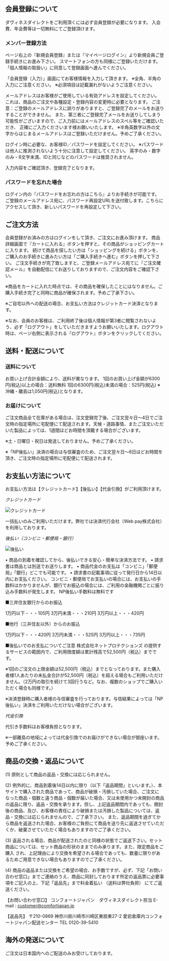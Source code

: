 ## 会員登録について

ダヴィネスダイレクトをご利用頂くには必ず会員登録が必要になります。
入会費、年会費等は一切無料にてご登録頂けます。

### メンバー登録方法

ページ右上の『新規会員登録』または『マイページログイン』より新規会員ご登録手続きにお進み下さい。
スマートフォンの方も同様にご登録いただけます。
「個人情報の取扱い」に同意して登録画面へ進んでください。

「会員登録（入力）」画面にてお客様情報を入力して頂きます。
※全角、半角の入力にご注意ください。
※必須項目は記載漏れがないようご注意ください。

メールアドレスはお客様がご使用している有効アドレスを設定してください。
これは、商品のご注文や各種設定・登録内容の変更時に必要となります。
ご注意：ご登録のメールアドレスに誤りがありますと、ご登録完了のメールをお送りすることができません。
また、第三者にご登録完了メールをお送りしてしまう可能性がございますので、ご入力前にはメールアドレスのスペル等をご確認いただき、 正確にご入力くださいます様お願いいたします。
※半角英数字以外の文字からはじまるメールアドレスはご登録いただけません。予めご了承ください。

ログイン時に必要な、お客様ID／パスワードを設定してください。
※パスワードは他人に推測されないよう十分に注意して設定してください。
英字のみ・数字のみ・8文字未満、IDと同じなどのパスワードは推奨されません。

入力内容をご確認頂き、登録完了となります。

### パスワードを忘れた場合

ログイン内の『パスワードをお忘れの方はこちら』よりお手続きが可能です。
ご登録のメールアドレス宛に、パスワード再設定URLを送付致します。こちらにアクセスして頂き、新しいパスワードを再設定して下さい。

## ご注文方法

会員登録がお済みの方はログインをして頂き、ご注文にお進み頂けます。
商品詳細画面で『カートに入れる』ボタンを押すと、その商品がショッピングカートに入ります。
続けて商品を探したい方は「ショッピングを続ける」ボタンを、ご購入のお手続きに進みたい方は「ご購入手続きへ進む」ボタンを押して下さい。
ご注文手続きが完了致しますと、ご登録メールアドレス宛てに『ご注文確認メール』を自動配信にてお送りしておりますので、ご注文内容をご確認下さい。

※商品をカートに入れた時点では、その商品を確保したことにはなりません。ご購入手続き完了と同時に商品が確保されます。予めご了承下さい。

※ご自宅以外への配送の場合、お支払い方法はクレジットカード決済となります。

※なお、会員のお客様は、ご利用終了後は個人情報が第3者に閲覧されないよう、必ず「ログアウト」をしていただきますようお願いいたします。ログアウト時は、ページ右側に表示される『ログアウト』ボタンをクリックしてください。

## 送料・配送について

### 送料について

お買い上げ合計金額により、送料が異なります。
1回のお買い上げ金額が6300円(税込)以上の場合：送料無料
1回の6300円(税込)未満の場合：525円(税込)
※沖縄・離島は1,050円(税込)となります。

### お届けについて

ご注文商品全て在庫がある場合は、注文登録完了後、ご注文翌々日～4日でご注文時の指定場所に宅配便にて配送されます。天候・道路事情、またご注文いただいた製品によっては、1週間ほどお時間を頂戴する場合がございます。

※土・日曜日・祝日は発送しておりません。予めご了承ください。

※「NP後払い」決済の場合は与信審査のため、ご注文翌々日～6日ほどお時間を頂き、ご注文時の指定場所に宅配便にて配送されます。

## お支払い方法について

お支払い方法は【クレジットカード】【後払い】【代金引換】がご利用頂けます。

*クレジットカード*

![クレジットカード](utilization/credit.jpg)

一括払いのみご利用いただけます。弊社では決済代行会社（Web pay株式会社）を利用しております。

*後払い（コンビニ・郵便局・銀行）*

![後払い](utilization/np.jpg)

• 商品の到着を確認してから、後払いできる安心・簡単な決済方法です。
• 請求書は商品とは別送でお送りします。
• 商品代金のお支払は「コンビニ」「郵便局」「銀行」どこでも可能です。
• 請求書の記載事項に従って発行日から14日以内にお支払ください。
コンビニ・郵便局でお支払いの場合には、お支払いの手数料はかかりませんが、銀行でお振込の場合には、ご利用の金融機関ごとに振り込み手数料が発生します。
NP後払い手数料は無料です

■三井住友銀行からのお振込

1万円以下・・・105円
3万円未満・・・210円
3万円以上・・・420円

■他行（三井住友以外）からのお振込

1万円以下・・・420円
3万円未満・・・525円
3万円以上・・・735円

■後払いでのお支払についてご注意
株式会社ネットプロテクションズ の提供するサービスの範囲内で、ご利用限度額は累計残高で52,500円（税込）までです。

※1回のご注文の上限金額は52,500円（税込）までとなっております。また購入者様1人あたりの未払金合計が52,500円（税込）を超える場合もご利用いただけません。（2万円の取引を続けて3回行うなど。なお、複数のショップでご購入いただく場合も同様です。）

※決済登録時に購入者様の与信審査を行っております。与信結果によっては「NP後払い」決済をご利用いただけない場合がございます。

*代金引換*

代引き手数料はお客様負担となります。

※一部離島の地域によっては代金引換でのお届けができない場合が御座います。予めご了承ください。

## 商品の交換・返品について

(1) 原則として商品の返品・交換には応じられません。

(2) 例外的に、商品到着後14日以内に限り（以下「返品期間」といいます。）、本サイトで購入された商品であって、商品が破損・汚損していた場合、ご注文に なった商品・個数と違う商品・個数が届いた場合、又は未使用かつ未開封の商品の返品に限り、返品・交換を承ります。但し、上記返品期間内であっても、開封 後の商品、及び、お客様の責任により破損または汚損した製品については、返品・交換には応じられませんので、ご了承下さい。 また、返品期間を過ぎてから商品を返送された場合、お客様のご負担にて商品を送り先に返送させていただくか、破棄させていただく場合もありますのでご了承ください。

(3) 返品される場合、商品が配送されたのと同様の状態でご返送下さい。セット商品については、セット商品の形状のままでのみ承ります。また、限定商品をご購入 され、上記理由により交換を希望される場合であっても、数量に限りがあるためご用意できない場合もありますのでご了承ください。

(4) 商品の返品または交換をご希望の場合、お手数ですが、必ず、下記「お問い合わせ窓口」までご連絡のうえ、商品に同封しております所定の返品票に必要事項をご記入の上、下記「返品先」まで料金着払い （送料は弊社負担） にてご返送ください。

【お問い合わせ窓口】
コンフォートジャパン　ダヴィネスダイレクト担当
E-mail : customer@comfortjapan.jp


【返品先】
〒210-0869 神奈川県川崎市川崎区東扇東27-2
愛宕倉庫内コンフォートジャパン配送センター
TEL 0120-39-5410

## 海外の発送について

ご注文は日本国内へのご配送のみお受けしております。
